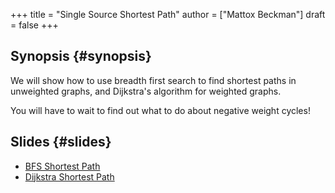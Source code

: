 +++
title = "Single Source Shortest Path"
author = ["Mattox Beckman"]
draft = false
+++

## Synopsis {#synopsis}

We will show how to use breadth first search to find shortest paths in unweighted graphs, and Dijkstra's algorithm for weighted graphs.

You will have to wait to find out what to do about negative weight cycles!


## Slides {#slides}

-   [BFS Shortest Path](../../slides/bfs-shortest-path-slides.pdf)
-   [Dijkstra Shortest Path](../../slides/dijkstra-shortest-path-slides.pdf)
